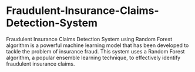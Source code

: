 # Fraudulent-Insurance-Claims-Detection-System
Fraudulent Insurance Claims Detection System using Random Forest algorithm is a powerful machine learning model that has been developed to tackle the problem of insurance fraud. This system uses a Random Forest algorithm, a popular ensemble learning technique, to effectively identify fraudulent insurance claims.
